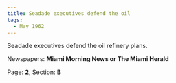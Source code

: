 ```yaml
---  
title: Seadade executives defend the oil  
tags:  
  - May 1962  
---  
```

  
Seadade executives defend the oil refinery plans.  
  
Newspapers: **Miami Morning News or The Miami Herald**  
  
Page: **2**, Section: **B** 
